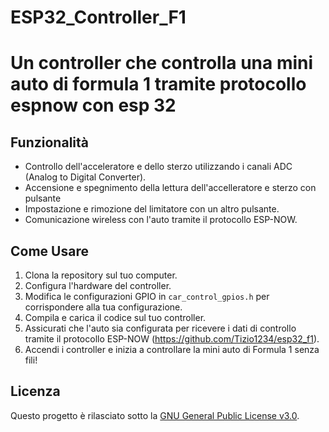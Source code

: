# ESP32_Controller_F1
# Un controller che controlla una mini auto di formula 1 tramite protocollo espnow con esp 32

## Funzionalità

- Controllo dell'acceleratore e dello sterzo utilizzando i canali ADC (Analog to Digital Converter).
- Accensione e spegnimento della lettura dell'accelleratore e sterzo con pulsante
- Impostazione e rimozione del limitatore con un altro pulsante.
- Comunicazione wireless con l'auto tramite il protocollo ESP-NOW.

## Come Usare

1. Clona la repository sul tuo computer.
2. Configura l'hardware del controller.
3. Modifica le configurazioni GPIO in `car_control_gpios.h` per corrispondere alla tua configurazione.
4. Compila e carica il codice sul tuo controller.
5. Assicurati che l'auto sia configurata per ricevere i dati di controllo tramite il protocollo ESP-NOW (https://github.com/Tizio1234/esp32_f1).
6. Accendi i controller e inizia a controllare la mini auto di Formula 1 senza fili!

## Licenza

Questo progetto è rilasciato sotto la [GNU General Public License v3.0](LICENSE).
